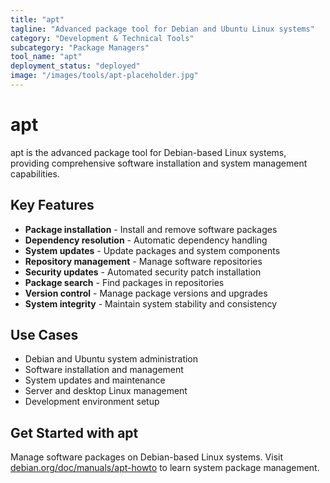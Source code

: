 ```yaml
---
title: "apt"
tagline: "Advanced package tool for Debian and Ubuntu Linux systems"
category: "Development & Technical Tools"
subcategory: "Package Managers"
tool_name: "apt"
deployment_status: "deployed"
image: "/images/tools/apt-placeholder.jpg"
---
```


# apt

apt is the advanced package tool for Debian-based Linux systems, providing comprehensive software installation and system management capabilities.

## Key Features

- **Package installation** - Install and remove software packages
- **Dependency resolution** - Automatic dependency handling
- **System updates** - Update packages and system components
- **Repository management** - Manage software repositories
- **Security updates** - Automated security patch installation
- **Package search** - Find packages in repositories
- **Version control** - Manage package versions and upgrades
- **System integrity** - Maintain system stability and consistency

## Use Cases

- Debian and Ubuntu system administration
- Software installation and management
- System updates and maintenance
- Server and desktop Linux management
- Development environment setup

## Get Started with apt

Manage software packages on Debian-based Linux systems. Visit [debian.org/doc/manuals/apt-howto](https://debian.org/doc/manuals/apt-howto) to learn system package management.